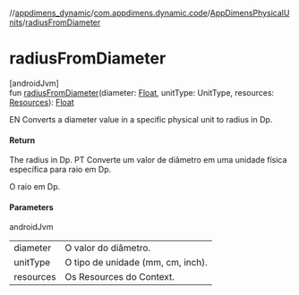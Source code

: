 //[appdimens_dynamic](../../../README.md)/[com.appdimens.dynamic.code](../README.md)/[AppDimensPhysicalUnits](README.md)/[radiusFromDiameter](radius-from-diameter.md)

# radiusFromDiameter

[androidJvm]\
fun [radiusFromDiameter](radius-from-diameter.md)(diameter: [Float](https://kotlinlang.org/api/core/kotlin-stdlib/kotlin/-float/index.html), unitType: UnitType, resources: [Resources](https://developer.android.com/reference/kotlin/android/content/res/Resources.html)): [Float](https://kotlinlang.org/api/core/kotlin-stdlib/kotlin/-float/index.html)

EN Converts a diameter value in a specific physical unit to radius in Dp.

#### Return

The radius in Dp. PT Converte um valor de diâmetro em uma unidade física específica para raio em Dp.

O raio em Dp.

#### Parameters

androidJvm

| | |
|---|---|
| diameter | O valor do diâmetro. |
| unitType | O tipo de unidade (mm, cm, inch). |
| resources | Os Resources do Context. |